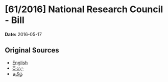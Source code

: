 # [61/2016] National Research Council - Bill

**Date:** 2016-05-17

## Original Sources

- [English](https://documents.gov.lk/view/bills/2016/5/61-2016_E.pdf)
- [සිංහල](https://documents.gov.lk/view/bills/2016/5/61-2016_S.pdf)
- [தமிழ்](https://documents.gov.lk/view/bills/2016/5/61-2016_T.pdf)
